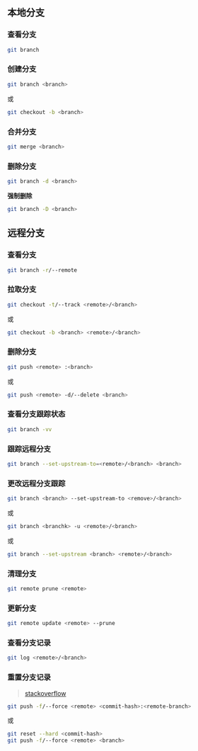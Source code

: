 ## 本地分支

### 查看分支

```bash
git branch
```

### 创建分支

```bash
git branch <branch>
```

或

```bash
git checkout -b <branch>
```

### 合并分支

```bash
git merge <branch>
```

### 删除分支

```bash
git branch -d <branch>
```

**强制删除**

```bash
git branch -D <branch>
```

## 远程分支

### 查看分支

```bash
git branch -r/--remote
```

### 拉取分支

```bash
git checkout -t/--track <remote>/<branch>
```

或

```bash
git checkout -b <branch> <remote>/<branch>
```

### 删除分支

```bash
git push <remote> :<branch>
```

或

```bash
git push <remote> -d/--delete <branch>
```

### 查看分支跟踪状态

```bash
git branch -vv
```

### 跟踪远程分支

```bash
git branch --set-upstream-to=<remote>/<branch> <branch>
```

### 更改远程分支跟踪

```bash
git branch <branch> --set-upstream-to <remove>/<branch>
```

或

```bash
git branch <branchk> -u <remote>/<branch>
```

或

```bash
git branch --set-upstream <branch> <remote>/<branch>
```

### 清理分支

```bash
git remote prune <remote>
```

### 更新分支

```bash
git remote update <remote> --prune
```

### 查看分支记录

```bash
git log <remote>/<branch>
```

### 重置分支记录

> [stackoverflow](https://stackoverflow.com/questions/5816688/resetting-remote-to-a-certain-commit)

```bash
git push -f/--force <remote> <commit-hash>:<remote-branch>
```

或

```bash
git reset --hard <commit-hash>
git push -f/--force <remote> <branch>
```

